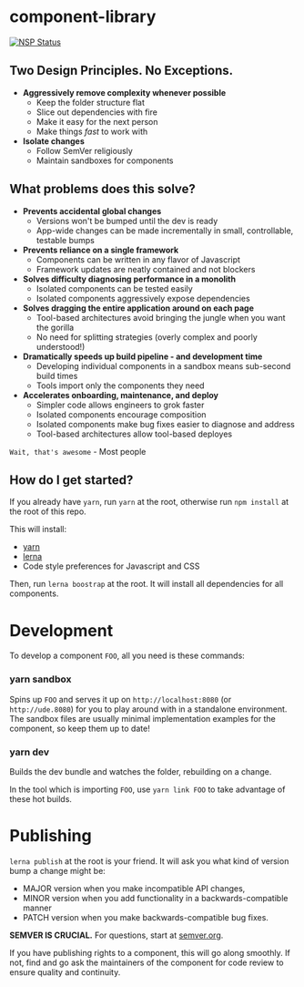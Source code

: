 # component-library

[![NSP Status](https://nodesecurity.io/orgs/nyx/projects/daca1adf-9fc6-42fa-9186-5fb81d5cf9c6/badge)](https://nodesecurity.io/orgs/nyx/projects/daca1adf-9fc6-42fa-9186-5fb81d5cf9c6)

## Two Design Principles. No Exceptions.
- **Aggressively remove complexity whenever possible**
  - Keep the folder structure flat
  - Slice out dependencies with fire
  - Make it easy for the next person
  - Make things *fast* to work with
- **Isolate changes**
  - Follow SemVer religiously
  - Maintain sandboxes for components

## What problems does this solve?

- **Prevents accidental global changes**
  - Versions won't be bumped until the dev is ready
  - App-wide changes can be made incrementally in small, controllable, testable bumps
- **Prevents reliance on a single framework**
  - Components can be written in any flavor of Javascript
  - Framework updates are neatly contained and not blockers
- **Solves difficulty diagnosing performance in a monolith**
  - Isolated components can be tested easily
  - Isolated components aggressively expose dependencies
- **Solves dragging the entire application around on each page**
  - Tool-based architectures avoid bringing the jungle when you want the gorilla
  - No need for splitting strategies (overly complex and poorly understood!)
- **Dramatically speeds up build pipeline - and development time**
  - Developing individual components in a sandbox means sub-second build times
  - Tools import only the components they need
- **Accelerates onboarding, maintenance, and deploy**
  - Simpler code allows engineers to grok faster
  - Isolated components encourage composition
  - Isolated components make bug fixes easier to diagnose and address
  - Tool-based architectures allow tool-based deployes

`Wait, that's awesome` - Most people

## How do I get started?
If you already have `yarn`, run `yarn` at the root, otherwise run `npm install` at the root of this repo.  

This will install:
- [yarn](https://yarnpkg.com/en/)
- [lerna](https://lernajs.io/)
- Code style preferences for Javascript and CSS

Then, run `lerna boostrap` at the root. It will install all dependencies for all components.

# Development

To develop a component `FOO`, all you need is these commands:

### yarn sandbox

Spins up `FOO` and serves it up on `http://localhost:8080` (or `http://ude.8080`) for you to play around with in a standalone environment. The sandbox files are usually minimal implementation examples for the component, so keep them up to date!

### yarn dev

Builds the dev bundle and watches the folder, rebuilding on a change.

In the tool which is importing `FOO`, use `yarn link FOO` to take advantage of these hot builds.


# Publishing

`lerna publish` at the root is your friend. It will ask you what kind of version bump a change might be:

- MAJOR version when you make incompatible API changes,
- MINOR version when you add functionality in a backwards-compatible manner
- PATCH version when you make backwards-compatible bug fixes.

**SEMVER IS CRUCIAL.** For questions, start at [semver.org](http://semver.org/).

If you have publishing rights to a component, this will go along smoothly. If not, find and go ask the maintainers of the component for code review to ensure quality and continuity.

